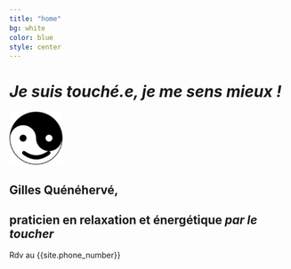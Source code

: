 ```yaml
---
title: "home"
bg: white
color: blue
style: center
---
```


# *Je suis touché.e, je me sens mieux !*
<!-- # **Accompagnement par le toucher** -->

<img src="./img/favicon.png"/>

## Gilles Quénéhervé,  
## praticien en relaxation et énergétique *par le toucher*





<span id="rdv_phone">
  <a class="bg-blue">
    Rdv au {{site.phone_number}}
  </a>
</span>

